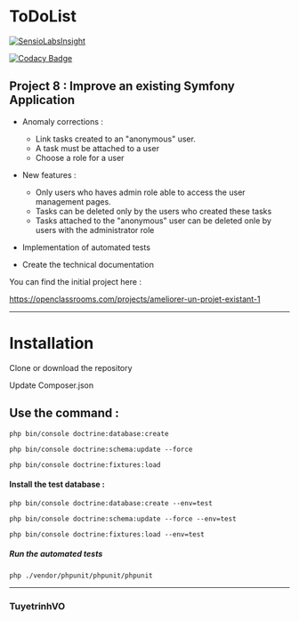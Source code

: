 ToDoList
========

[![SensioLabsInsight](https://insight.sensiolabs.com/projects/c2953a88-8f51-49a4-9915-d02305bb2da6/big.png)](https://insight.sensiolabs.com/projects/c2953a88-8f51-49a4-9915-d02305bb2da6)

[![Codacy Badge](https://api.codacy.com/project/badge/Grade/cea2c4823f5849a0bb6699b59bd8bb8e)](https://www.codacy.com/app/tuyetrinhvo/mytodolist?utm_source=github.com&amp;utm_medium=referral&amp;utm_content=tuyetrinhvo/mytodolist&amp;utm_campaign=Badge_Grade)

## Project 8 : Improve an existing Symfony Application
            
   * Anomaly corrections : 
   
        * Link tasks created to an "anonymous" user.
        * A task must be attached to a user
        * Choose a role for a user
        
   * New features :
   
        * Only users who haves admin role able to access the user management pages.
        * Tasks can be deleted only by the users who created these tasks
        * Tasks attached to the "anonymous" user can be deleted onle by users with the administrator role
       
   * Implementation of automated tests
   * Create the technical documentation



You can find the initial project here :

https://openclassrooms.com/projects/ameliorer-un-projet-existant-1

-------------------

# Installation

Clone or download the repository

Update Composer.json

## Use the command :

    php bin/console doctrine:database:create

    php bin/console doctrine:schema:update --force

    php bin/console doctrine:fixtures:load
    
#### Install the test database :  
  
    php bin/console doctrine:database:create --env=test
    
    php bin/console doctrine:schema:update --force --env=test
    
    php bin/console doctrine:fixtures:load --env=test
 
 ##### Run the automated tests
 
    php ./vendor/phpunit/phpunit/phpunit
    
 --------------
 
 ### TuyetrinhVO
